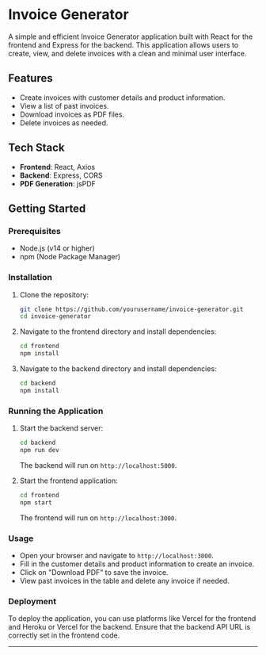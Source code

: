 # Invoice Generator

A simple and efficient Invoice Generator application built with React for the frontend and Express for the backend. This application allows users to create, view, and delete invoices with a clean and minimal user interface.

## Features

- Create invoices with customer details and product information.
- View a list of past invoices.
- Download invoices as PDF files.
- Delete invoices as needed.

## Tech Stack

- **Frontend**: React, Axios
- **Backend**: Express, CORS
- **PDF Generation**: jsPDF

## Getting Started

### Prerequisites

- Node.js (v14 or higher)
- npm (Node Package Manager)

### Installation

1. Clone the repository:

   ```bash
   git clone https://github.com/yourusername/invoice-generator.git
   cd invoice-generator
   ```

2. Navigate to the frontend directory and install dependencies:

   ```bash
   cd frontend
   npm install
   ```

3. Navigate to the backend directory and install dependencies:

   ```bash
   cd backend
   npm install
   ```

### Running the Application

1. Start the backend server:

   ```bash
   cd backend
   npm run dev
   ```

   The backend will run on `http://localhost:5000`.

2. Start the frontend application:

   ```bash
   cd frontend
   npm start
   ```

   The frontend will run on `http://localhost:3000`.

### Usage

- Open your browser and navigate to `http://localhost:3000`.
- Fill in the customer details and product information to create an invoice.
- Click on "Download PDF" to save the invoice.
- View past invoices in the table and delete any invoice if needed.

### Deployment

To deploy the application, you can use platforms like Vercel for the frontend and Heroku or Vercel for the backend. Ensure that the backend API URL is correctly set in the frontend code.

---